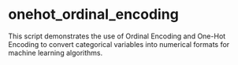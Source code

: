 # onehot_ordinal_encoding
This script demonstrates the use of Ordinal Encoding and One-Hot Encoding to convert categorical variables into numerical formats for machine learning algorithms. 
